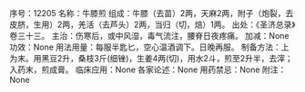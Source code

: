 序号：12205
名称：牛膝煎
组成：牛膝（去苗）2两，天麻2两，附子（炮裂，去皮脐，生用）2两，羌活（去芦头）2两，当归（切，焙）1两。
出处：《圣济总录》卷三十三。
主治：伤寒后，或中风湿，毒气流注，腰脊日夜疼痛。
加减：None
功效：None
用法用量：每服半匙匕，空心温酒调下。日晚再服。
制备方法：上为末。用黑豆2升，桑枝3斤(细锉)，生姜4两(切)，用水2斗，煎至2升半，去滓；入药末，煎成膏。
临床应用：None
各家论述：None
用药禁忌：None
附注：None
